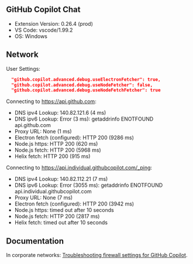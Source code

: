 ## GitHub Copilot Chat

- Extension Version: 0.26.4 (prod)
- VS Code: vscode/1.99.2
- OS: Windows

## Network

User Settings:
```json
  "github.copilot.advanced.debug.useElectronFetcher": true,
  "github.copilot.advanced.debug.useNodeFetcher": false,
  "github.copilot.advanced.debug.useNodeFetchFetcher": true
```

Connecting to https://api.github.com:
- DNS ipv4 Lookup: 140.82.121.6 (4 ms)
- DNS ipv6 Lookup: Error (3 ms): getaddrinfo ENOTFOUND api.github.com
- Proxy URL: None (1 ms)
- Electron fetch (configured): HTTP 200 (9286 ms)
- Node.js https: HTTP 200 (620 ms)
- Node.js fetch: HTTP 200 (5968 ms)
- Helix fetch: HTTP 200 (915 ms)

Connecting to https://api.individual.githubcopilot.com/_ping:
- DNS ipv4 Lookup: 140.82.112.21 (7 ms)
- DNS ipv6 Lookup: Error (3055 ms): getaddrinfo ENOTFOUND api.individual.githubcopilot.com
- Proxy URL: None (7 ms)
- Electron fetch (configured): HTTP 200 (3942 ms)
- Node.js https: timed out after 10 seconds
- Node.js fetch: HTTP 200 (2817 ms)
- Helix fetch: timed out after 10 seconds

## Documentation

In corporate networks: [Troubleshooting firewall settings for GitHub Copilot](https://docs.github.com/en/copilot/troubleshooting-github-copilot/troubleshooting-firewall-settings-for-github-copilot).